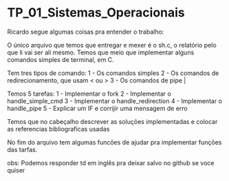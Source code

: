 # TP_01_Sistemas_Operacionais

Ricardo segue algumas coisas pra entender o trabalho:

O único arquivo que temos que entregar e mexer é o sh.c, o relatório pelo que li vai ser ali mesmo. Temos que meio que implementar alguns comandos simples de terminal, em C.

Tem tres tipos de comando:
    1 - Os comandos simples
    2 - Os comandos de redirecionamento, que usam < ou >
    3 - Os comandos de pipe |

Temos 5 tarefas:
    1 - Implementar o fork
    2 - Implementar o handle_simple_cmd
    3 - Implementar o handle_redirection
    4 - Implementar o handle_pipe
    5 - Explicar um IF e corrijir uma mensagem de erro

Temos que no cabeçalho descrever as soluções implementadas e colocar as referencias bibliograficas usadas

No fim do arquivo tem algumas funcões de ajudar pra implementar funções das tarfas.

obs: Podemos responder td em inglês pra deixar salvo no github se voce quiser